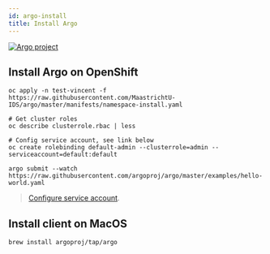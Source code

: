 ```yaml
---
id: argo-install
title: Install Argo
---
```


[![Argo project](/dsri-documentation/img/argo-logo.png)](https://argoproj.github.io/argo/)

## Install Argo on OpenShift

```shell
oc apply -n test-vincent -f https://raw.githubusercontent.com/MaastrichtU-IDS/argo/master/manifests/namespace-install.yaml

# Get cluster roles
oc describe clusterrole.rbac | less

# Config service account, see link below
oc create rolebinding default-admin --clusterrole=admin --serviceaccount=default:default

argo submit --watch https://raw.githubusercontent.com/argoproj/argo/master/examples/hello-world.yaml
```

> [Configure service account](https://github.com/argoproj/argo/blob/master/demo.md#3-configure-the-service-account-to-run-workflows).

## Install client on MacOS

```shell
brew install argoproj/tap/argo
```


